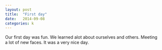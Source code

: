 ```yaml
---
layout: post
title:  "First day"
date:   2014-09-08
categories: k
---
```


Our first day was fun. We learned alot about ourselves and others. Meeting a lot of new faces. It was a very nice day.